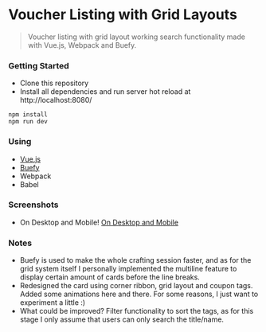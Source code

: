 # Voucher Listing with Grid Layouts
> Voucher listing with grid layout working search functionality made with Vue.js, Webpack and Buefy.

### Getting Started
- Clone this repository
-  Install all dependencies and run server hot reload at http://localhost:8080/
```
npm install
npm run dev
```

### Using
 - [Vue.js](http://vuejs.org)
 - [Buefy](https://buefy.github.io/)
 - Webpack
 - Babel

### Screenshots

 - On Desktop and Mobile!
 [On Desktop and Mobile](https://i.imgur.com/It5lcKs.png)

### Notes
- Buefy is used to make the whole crafting session faster, and as for the grid system itself I personally implemented the multiline feature to display certain amount of cards before the line breaks.
 - Redesigned the card using corner ribbon, grid layout and coupon tags. Added some animations here and there. For some reasons, I just want to experiment a little :)
 - What could be improved? Filter functionality to sort the tags, as for this stage I only assume that users can only search the title/name.
